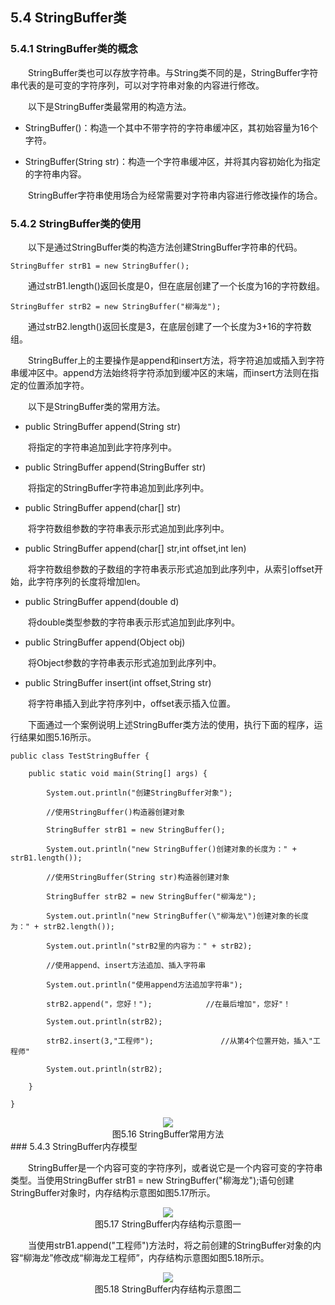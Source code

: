## 5.4  StringBuffer类

### 5.4.1  StringBuffer类的概念  

&emsp;&emsp;StringBuffer类也可以存放字符串。与String类不同的是，StringBuffer字符串代表的是可变的字符序列，可以对字符串对象的内容进行修改。 

&emsp;&emsp;以下是StringBuffer类最常用的构造方法。

- StringBuffer()：构造一个其中不带字符的字符串缓冲区，其初始容量为16个字符。

- StringBuffer(String str)：构造一个字符串缓冲区，并将其内容初始化为指定的字符串内容。

&emsp;&emsp;StringBuffer字符串使用场合为经常需要对字符串内容进行修改操作的场合。

### 5.4.2  StringBuffer类的使用  

&emsp;&emsp;以下是通过StringBuffer类的构造方法创建StringBuffer字符串的代码。
```
StringBuffer strB1 = new StringBuffer();
```


&emsp;&emsp;通过strB1.length()返回长度是0，但在底层创建了一个长度为16的字符数组。


```
StringBuffer strB2 = new StringBuffer("柳海龙");
```


&emsp;&emsp;通过strB2.length()返回长度是3，在底层创建了一个长度为3+16的字符数组。

&emsp;&emsp;StringBuffer上的主要操作是append和insert方法，将字符追加或插入到字符串缓冲区中。append方法始终将字符添加到缓冲区的末端，而insert方法则在指定的位置添加字符。

&emsp;&emsp;以下是StringBuffer类的常用方法。

- public StringBuffer append(String str)

&emsp;&emsp;将指定的字符串追加到此字符序列中。

- public StringBuffer append(StringBuffer str)

&emsp;&emsp;将指定的StringBuffer字符串追加到此序列中。

- public StringBuffer append(char[] str)

&emsp;&emsp;将字符数组参数的字符串表示形式追加到此序列中。

- public StringBuffer append(char[] str,int offset,int len)

&emsp;&emsp;将字符数组参数的子数组的字符串表示形式追加到此序列中，从索引offset开始，此字符序列的长度将增加len。

- public StringBuffer append(double d)

&emsp;&emsp;将double类型参数的字符串表示形式追加到此序列中。

- public StringBuffer append(Object obj)

&emsp;&emsp;将Object参数的字符串表示形式追加到此序列中。

- public StringBuffer insert(int offset,String str)

&emsp;&emsp;将字符串插入到此字符序列中，offset表示插入位置。

&emsp;&emsp;下面通过一个案例说明上述StringBuffer类方法的使用，执行下面的程序，运行结果如图5.16所示。


```
public class TestStringBuffer {

    public static void main(String[] args) {            

        System.out.println("创建StringBuffer对象");

        //使用StringBuffer()构造器创建对象

        StringBuffer strB1 = new StringBuffer();

        System.out.println("new StringBuffer()创建对象的长度为：" + strB1.length());

        //使用StringBuffer(String str)构造器创建对象

        StringBuffer strB2 = new StringBuffer("柳海龙");            

        System.out.println("new StringBuffer(\"柳海龙\")创建对象的长度为：" + strB2.length());

        System.out.println("strB2里的内容为：" + strB2);

        //使用append、insert方法追加、插入字符串

        System.out.println("使用append方法追加字符串");

        strB2.append("，您好！");            //在最后增加"，您好"！

        System.out.println(strB2);

        strB2.insert(3,"工程师");               //从第4个位置开始，插入"工程师"

        System.out.println(strB2);

    }

}
```

<center><img  src="https://labfile.oss.aliyuncs.com/library/textbook-java1/img/d5z/tu5.16.png"/></center>
<center> 图5.16  StringBuffer常用方法</center>  
### 5.4.3  StringBuffer内存模型  

&emsp;&emsp;StringBuffer是一个内容可变的字符序列，或者说它是一个内容可变的字符串类型。当使用StringBuffer strB1 = new StringBuffer("柳海龙");语句创建StringBuffer对象时，内存结构示意图如图5.17所示。

<center><img  src="https://labfile.oss.aliyuncs.com/library/textbook-java1/img/d5z/tu5.17.png"/></center>
<center>图5.17  StringBuffer内存结构示意图一</center>  

&emsp;&emsp;当使用strB1.append("工程师")方法时，将之前创建的StringBuffer对象的内容“柳海龙”修改成“柳海龙工程师”，内存结构示意图如图5.18所示。

<center><img  src="https://labfile.oss.aliyuncs.com/library/textbook-java1/img/d5z/tu5.18.png"/></center>
<center> 图5.18  StringBuffer内存结构示意图二 </center>  



